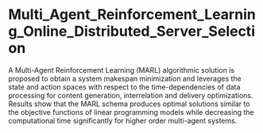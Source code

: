 # Multi_Agent_Reinforcement_Learning_Online_Distributed_Server_Selection
A Multi-Agent Reinforcement Learning (MARL) algorithmic solution is proposed to obtain a system makespan minimization and leverages the state and action spaces with respect to the time-dependencies of data processing for content generation, interrelation and delivery optimizations. Results show that the MARL schema produces optimal solutions similar to the objective functions of linear programming models while decreasing the computational time significantly for higher order multi-agent systems.
